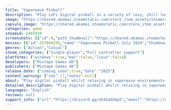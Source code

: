 ```yaml
---
title: "Vaporwave Pinball"
description: "Play LoFi digital pinball in a variety of cosy, chill locations. Explore a 90s operating system to find new worlds. Uncover hidden, corrupted files. For a couple of hours, escape the real world. Vaporwave Pinball is the ultimate &quot;virtual holiday&quot; destination."
image: "https://shared.akamai.steamstatic.com/store_item_assets/steam/apps/2465930/header.jpg?t=1724262457"
capsule_image: "https://shared.akamai.steamstatic.com/store_item_assets/steam/apps/2465930/capsule_231x87.jpg?t=1724262457"
categories: game
steamid: 2465930
screenshots: [{"id":0,"path_thumbnail":"https://shared.akamai.steamstatic.com/store_item_assets/steam/apps/2465930/ss_a4ac4e5a013e4dedda2e5d3215795557d064400f.600x338.jpg?t=1724262457","path_full":"https://shared.akamai.steamstatic.com/store_item_assets/steam/apps/2465930/ss_a4ac4e5a013e4dedda2e5d3215795557d064400f.1920x1080.jpg?t=1724262457"},{"id":1,"path_thumbnail":"https://shared.akamai.steamstatic.com/store_item_assets/steam/apps/2465930/ss_1571e99a4c79ab493ab95ec1f53c843b84057516.600x338.jpg?t=1724262457","path_full":"https://shared.akamai.steamstatic.com/store_item_assets/steam/apps/2465930/ss_1571e99a4c79ab493ab95ec1f53c843b84057516.1920x1080.jpg?t=1724262457"},{"id":2,"path_thumbnail":"https://shared.akamai.steamstatic.com/store_item_assets/steam/apps/2465930/ss_0965c2b9879f047778501c0c3cdf34815823ba5d.600x338.jpg?t=1724262457","path_full":"https://shared.akamai.steamstatic.com/store_item_assets/steam/apps/2465930/ss_0965c2b9879f047778501c0c3cdf34815823ba5d.1920x1080.jpg?t=1724262457"},{"id":3,"path_thumbnail":"https://shared.akamai.steamstatic.com/store_item_assets/steam/apps/2465930/ss_01bec59832cdbcc2ec8b29854a500adfd3258290.600x338.jpg?t=1724262457","path_full":"https://shared.akamai.steamstatic.com/store_item_assets/steam/apps/2465930/ss_01bec59832cdbcc2ec8b29854a500adfd3258290.1920x1080.jpg?t=1724262457"},{"id":4,"path_thumbnail":"https://shared.akamai.steamstatic.com/store_item_assets/steam/apps/2465930/ss_f990ac0d64589b43a6db1dc2d04e6ebc4e54d2f1.600x338.jpg?t=1724262457","path_full":"https://shared.akamai.steamstatic.com/store_item_assets/steam/apps/2465930/ss_f990ac0d64589b43a6db1dc2d04e6ebc4e54d2f1.1920x1080.jpg?t=1724262457"}]
movies: [{"id":257040295,"name":"Vaporwave Pinball July 2024","thumbnail":"https://shared.akamai.steamstatic.com/store_item_assets/steam/apps/257040295/movie.293x165.jpg?t=1721842309","webm":{"480":"http://video.akamai.steamstatic.com/store_trailers/257040295/movie480_vp9.webm?t=1721842309","max":"http://video.akamai.steamstatic.com/store_trailers/257040295/movie_max_vp9.webm?t=1721842309"},"mp4":{"480":"http://video.akamai.steamstatic.com/store_trailers/257040295/movie480.mp4?t=1721842309","max":"http://video.akamai.steamstatic.com/store_trailers/257040295/movie_max.mp4?t=1721842309"},"highlight":true}]
genres: ["Action","Casual"]
steam_categories: ["Single-player","Full controller support"]
platforms: {"windows":true,"mac":false,"linux":false}
developers: ["Mixtape Games UK"]
publishers: ["Mixtape Games UK"]
release_date: {"coming_soon":true,"date":"2025"}
content_warning: {"ids":[],"notes":null}
about: "Play digital pinball whilst relaxing in vaporwave environments in this anti-stress digital holiday.<br><br><img class=\"bb_img\" src=\"https://shared.akamai.steamstatic.com/store_item_assets/steam/apps/2465930/extras/Steam_Clip_00.gif?t=1724262457\" /><br><br>Use the inbuilt VHS operating system (ver. 92) to discover new virtual locations &amp; slow vibes.<br><br><img class=\"bb_img\" src=\"https://shared.akamai.steamstatic.com/store_item_assets/steam/apps/2465930/extras/Steam_Clip_04.gif?t=1724262457\" /><br><br>Bounce your way to beat your own high score or simply chill in a 90s dream.<br><br><img class=\"bb_img\" src=\"https://shared.akamai.steamstatic.com/store_item_assets/steam/apps/2465930/extras/Steam_Clip_03.gif?t=1724262457\" /><br><br>Designed to play for a few minutes at a time or to lose hours to.<br><br><img class=\"bb_img\" src=\"https://shared.akamai.steamstatic.com/store_item_assets/steam/apps/2465930/extras/Steam_Clip02.gif?t=1724262457\" /><h2 class=\"bb_tag\">Featuring A custom Vaporwave Soundtrack.</h2>"
detailed_description: "Play digital pinball whilst relaxing in vaporwave environments in this anti-stress digital holiday.<br><br><img class=\"bb_img\" src=\"https://shared.akamai.steamstatic.com/store_item_assets/steam/apps/2465930/extras/Steam_Clip_00.gif?t=1724262457\" /><br><br>Use the inbuilt VHS operating system (ver. 92) to discover new virtual locations &amp; slow vibes.<br><br><img class=\"bb_img\" src=\"https://shared.akamai.steamstatic.com/store_item_assets/steam/apps/2465930/extras/Steam_Clip_04.gif?t=1724262457\" /><br><br>Bounce your way to beat your own high score or simply chill in a 90s dream.<br><br><img class=\"bb_img\" src=\"https://shared.akamai.steamstatic.com/store_item_assets/steam/apps/2465930/extras/Steam_Clip_03.gif?t=1724262457\" /><br><br>Designed to play for a few minutes at a time or to lose hours to.<br><br><img class=\"bb_img\" src=\"https://shared.akamai.steamstatic.com/store_item_assets/steam/apps/2465930/extras/Steam_Clip02.gif?t=1724262457\" /><h2 class=\"bb_tag\">Featuring A custom Vaporwave Soundtrack.</h2>"
languages: "English"
reviews: null
support_info: {"url":"https://discord.gg/ah42aXUGpS","email":"https://discord.gg/ah42aXUGpS"}
---
```


